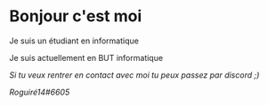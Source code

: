 # Bonjour c'est moi
Je suis un étudiant en informatique

Je suis actuellement en BUT informatique

<em>Si tu veux rentrer en contact avec moi tu peux passez par discord ;)</em>

<em>Roguiré14#6605</em>
